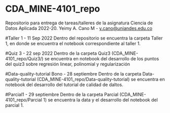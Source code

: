 # CDA_MINE-4101_repo
Repositorio para entrega de tareas/talleres de la asignatura Ciencia de Datos Aplicada 2022-20.
Yeimy A. Cano M - y.cano@uniandes.edu.co

#Taller 1 - 11 Sep 2022
Dentro del repositorio se encuentra la carpeta Taller 1, en donde se encuentra el notebook correspondiente al taller 1.

#Quiz 3 - 22 sep 2022
Dentro de la carpeta Quiz3 (CDA_MINE-4101_repo/Quiz3/) se encuentra en notebook del desarrollo de los puntos del quiz3 sobre regresión linear, polinomial y regularización

#Data-quality-tutorial Bono - 28 septiembre
Dentro de la carpeta Data-quality-tutorial (CDA_MINE-4101_repo/Data-quality-tutorial) se encuentra en notebook del desarrollo del tutorial de calidad de daltos.

#Parcial1 - 29 septiembre
Dentro de la carpeta Parcial (CDA_MINE-4101_repo/Parcial 1) se encuentra la data y el desarrollo del notebook del parcial 1.
